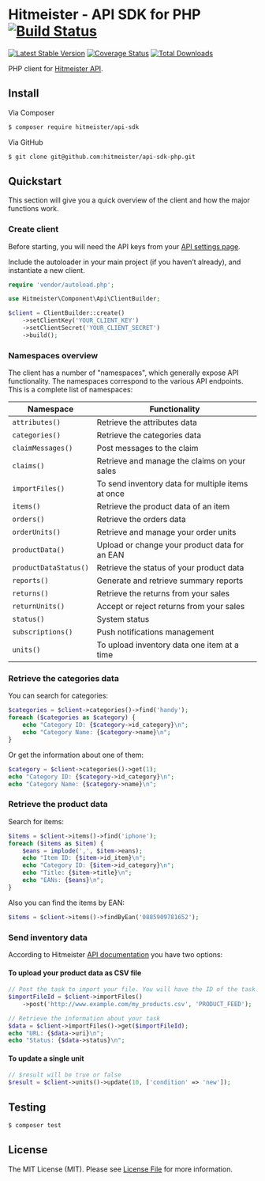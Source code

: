 # Hitmeister - API SDK for PHP [![Build Status](https://travis-ci.org/hitmeister/api-sdk-php.svg?branch=master)](https://travis-ci.org/hitmeister/api-sdk-php)

[![Latest Stable Version](http://img.shields.io/github/release/hitmeister/api-sdk-php.svg)](https://packagist.org/packages/hitmeister/api-sdk)
[![Coverage Status](http://img.shields.io/coveralls/hitmeister/api-sdk-php.svg)](https://coveralls.io/r/hitmeister/api-sdk-php?branch=master)
[![Total Downloads](http://img.shields.io/packagist/dt/hitmeister/api-sdk.svg)](https://packagist.org/packages/hitmeister/api-sdk)

PHP client for [Hitmeister API](https://www.hitmeister.de/api/v1/).

## Install

Via Composer

``` bash
$ composer require hitmeister/api-sdk
```

Via GitHub

``` bash
$ git clone git@github.com:hitmeister/api-sdk-php.git
```

## Quickstart

This section will give you a quick overview of the client and how the major functions work.

### Create client

Before starting, you will need the API keys from your [API settings page](https://www.hitmeister.de/account/apisettings/).

Include the autoloader in your main project (if you haven’t already), and instantiate a new client.

```php
require 'vendor/autoload.php';

use Hitmeister\Component\Api\ClientBuilder;

$client = ClientBuilder::create()
	->setClientKey('YOUR_CLIENT_KEY')
	->setClientSecret('YOUR_CLIENT_SECRET')
	->build();
```

### Namespaces overview

The client has a number of "namespaces", which generally expose API functionality. The namespaces correspond to the various API endpoints. This is a complete list of namespaces:

| Namespace            | Functionality                                     |
|----------------------|---------------------------------------------------|
| `attributes()`       | Retrieve the attributes data                      |
| `categories()`       | Retrieve the categories data                      |
| `claimMessages()`    | Post messages to the claim                        |
| `claims()`           | Retrieve and manage the claims on your sales      |
| `importFiles()`      | To send inventory data for multiple items at once |
| `items()`            | Retrieve the product data of an item              |
| `orders()`           | Retrieve the orders data                          |
| `orderUnits()`       | Retrieve and manage your order units              |
| `productData()`      | Upload or change your product data for an EAN     |
| `productDataStatus()`| Retrieve the status of your product data          |
| `reports()`          | Generate and retrieve summary reports             |
| `returns()`          | Retrieve the returns from your sales              |
| `returnUnits()`      | Accept or reject returns from your sales          |
| `status()`           | System status                                     |
| `subscriptions()`    | Push notifications management                     |
| `units()`            | To upload inventory data one item at a time       |

### Retrieve the categories data

You can search for categories:

```php
$categories = $client->categories()->find('handy');
foreach ($categories as $category) {
	echo "Category ID: {$category->id_category}\n";
	echo "Category Name: {$category->name}\n";
}
```

Or get the information about one of them:

```php
$category = $client->categories()->get(1);
echo "Category ID: {$category->id_category}\n";
echo "Category Name: {$category->name}\n";
```

### Retrieve the product data

Search for items:

```php
$items = $client->items()->find('iphone');
foreach ($items as $item) {
	$eans = implode(',', $item->eans);
	echo "Item ID: {$item->id_item}\n";
	echo "Category ID: {$item->id_category}\n";
	echo "Title: {$item->title}\n";
	echo "EANs: {$eans}\n";
}
```

Also you can find the items by EAN:

```php
$items = $client->items()->findByEan('0885909781652');
```

### Send inventory data

According to Hitmeister [API documentation](https://www.hitmeister.de/api/v1/?page=product-data#uploading-and-updating-items) you have two options:

#### To upload your product data as CSV file

```php
// Post the task to import your file. You will have the ID of the task.
$importFileId = $client->importFiles()
	->post('http://www.example.com/my_products.csv', 'PRODUCT_FEED');

// Retrieve the information about your task
$data = $client->importFiles()->get($importFileId);
echo "URL: {$data->uri}\n";
echo "Status: {$data->status}\n";
```

#### To update a single unit

```php
// $result will be true or false
$result = $client->units()->update(10, ['condition' => 'new']);
```

## Testing

``` bash
$ composer test
```

## License

The MIT License (MIT). Please see [License File](LICENSE.md) for more information.